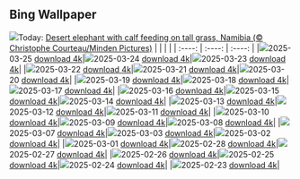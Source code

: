 ## Bing Wallpaper
![](./wallpaper/2025-03-25.jpg)Today: [Desert elephant with calf feeding on tall grass, Namibia (© Christophe Courteau/Minden Pictures)](./wallpaper/2025-03-25.jpg)
|      |      |      |
| :----: | :----: | :----: |
|![](./wallpaper/2025-03-25_sm.jpg)2025-03-25 [download 4k](./wallpaper/2025-03-25.jpg)|![](./wallpaper/2025-03-24_sm.jpg)2025-03-24 [download 4k](./wallpaper/2025-03-24.jpg)|![](./wallpaper/2025-03-23_sm.jpg)2025-03-23 [download 4k](./wallpaper/2025-03-23.jpg)|
|![](./wallpaper/2025-03-22_sm.jpg)2025-03-22 [download 4k](./wallpaper/2025-03-22.jpg)|![](./wallpaper/2025-03-21_sm.jpg)2025-03-21 [download 4k](./wallpaper/2025-03-21.jpg)|![](./wallpaper/2025-03-20_sm.jpg)2025-03-20 [download 4k](./wallpaper/2025-03-20.jpg)|
|![](./wallpaper/2025-03-19_sm.jpg)2025-03-19 [download 4k](./wallpaper/2025-03-19.jpg)|![](./wallpaper/2025-03-18_sm.jpg)2025-03-18 [download 4k](./wallpaper/2025-03-18.jpg)|![](./wallpaper/2025-03-17_sm.jpg)2025-03-17 [download 4k](./wallpaper/2025-03-17.jpg)|
|![](./wallpaper/2025-03-16_sm.jpg)2025-03-16 [download 4k](./wallpaper/2025-03-16.jpg)|![](./wallpaper/2025-03-15_sm.jpg)2025-03-15 [download 4k](./wallpaper/2025-03-15.jpg)|![](./wallpaper/2025-03-14_sm.jpg)2025-03-14 [download 4k](./wallpaper/2025-03-14.jpg)|
|![](./wallpaper/2025-03-13_sm.jpg)2025-03-13 [download 4k](./wallpaper/2025-03-13.jpg)|![](./wallpaper/2025-03-12_sm.jpg)2025-03-12 [download 4k](./wallpaper/2025-03-12.jpg)|![](./wallpaper/2025-03-11_sm.jpg)2025-03-11 [download 4k](./wallpaper/2025-03-11.jpg)|
|![](./wallpaper/2025-03-10_sm.jpg)2025-03-10 [download 4k](./wallpaper/2025-03-10.jpg)|![](./wallpaper/2025-03-09_sm.jpg)2025-03-09 [download 4k](./wallpaper/2025-03-09.jpg)|![](./wallpaper/2025-03-08_sm.jpg)2025-03-08 [download 4k](./wallpaper/2025-03-08.jpg)|
|![](./wallpaper/2025-03-07_sm.jpg)2025-03-07 [download 4k](./wallpaper/2025-03-07.jpg)|![](./wallpaper/2025-03-03_sm.jpg)2025-03-03 [download 4k](./wallpaper/2025-03-03.jpg)|![](./wallpaper/2025-03-02_sm.jpg)2025-03-02 [download 4k](./wallpaper/2025-03-02.jpg)|
|![](./wallpaper/2025-03-01_sm.jpg)2025-03-01 [download 4k](./wallpaper/2025-03-01.jpg)|![](./wallpaper/2025-02-28_sm.jpg)2025-02-28 [download 4k](./wallpaper/2025-02-28.jpg)|![](./wallpaper/2025-02-27_sm.jpg)2025-02-27 [download 4k](./wallpaper/2025-02-27.jpg)|
|![](./wallpaper/2025-02-26_sm.jpg)2025-02-26 [download 4k](./wallpaper/2025-02-26.jpg)|![](./wallpaper/2025-02-25_sm.jpg)2025-02-25 [download 4k](./wallpaper/2025-02-25.jpg)|![](./wallpaper/2025-02-24_sm.jpg)2025-02-24 [download 4k](./wallpaper/2025-02-24.jpg)|
|![](./wallpaper/2025-02-23_sm.jpg)2025-02-23 [download 4k](./wallpaper/2025-02-23.jpg)|